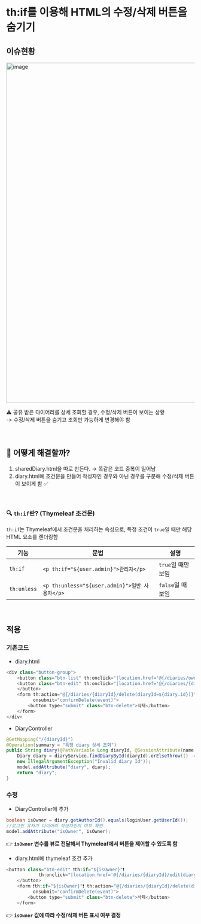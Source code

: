 # th:if를 이용해 HTML의 수정/삭제 버튼을 숨기기
## 이슈현황

<img width="909" alt="image" src="https://github.com/user-attachments/assets/a3cab494-9879-48d1-9d31-0b4f33ebdb84" />

⚠️ 공유 받은 다이어리를 상세 조회할 경우, 수정/삭제 버튼이 보이는 상황<br/>
    -> 수정/삭제 버튼을 숨기고 조회만 가능하게 변경해야 함<br/><br/><br/>

## 🤔 어떻게 해결할까?

1. sharedDiary.html을 따로 만든다. → 똑같은 코드 중복이 일어남
2. diary.html에 조건문을 만들어 작성자인 경우와 아닌 경우를 구분해 수정/삭제 버튼이 보이게 함 ✅<br/><br/><br/>

### **🔍 `th:if`란? (Thymeleaf 조건문)**

`th:if`는 Thymeleaf에서 조건문을 처리하는 속성으로, 특정 조건이 `true`일 때만 해당 HTML 요소를 렌더링함

| 기능 | 문법 | 설명 |
| --- | --- | --- |
| `th:if` | `<p th:if="${user.admin}">관리자</p>` | `true`일 때만 보임 |
| `th:unless` | `<p th:unless="${user.admin}">일반 사용자</p>` | `false`일 때 보임 |

&nbsp;
## 적용

### 기존코드

- diary.html

```java
<div class="button-group">
    <button class="btn-list" th:onclick="|location.href='@{/diaries/owner}'|">목록으로</button>
    <button class="btn-edit" th:onclick="|location.href='@{/diaries/{diaryId}/edit(diaryId=${diary.id})}'|">수정
    </button>
    <form th:action="@{/diaries/{diaryId}/delete(diaryId=${diary.id})}" method="post"
          onsubmit="confirmDelete(event)">
        <button type="submit" class="btn-delete">삭제</button>
    </form>
</div>
```

- DiaryController

```java
@GetMapping("/{diaryId}")
@Operation(summary = "특정 diary 상세 조회")
public String diary(@PathVariable Long diaryId, @SessionAttribute(name = SessionConst.LOGIN_USER, required = false) User loginUser, Model model) {
    Diary diary = diaryService.findDiaryById(diaryId).orElseThrow(() ->
    new IllegalArgumentException("Invalid diary Id"));
    model.addAttribute("diary", diary);
    return "diary";
}
```

### 수정

- DiaryController에 추가

```java
boolean isOwner = diary.getAuthorId().equals(loginUser.getUserId()); 
//로그인 유저가 다이어리 작성자인지 여부 확인
model.addAttribute("isOwner", isOwner);
```

👉 **`isOwner` 변수를 뷰로 전달해서 Thymeleaf에서 버튼을 제어할 수 있도록 함**

- diary.html에 thymeleaf 조건 추가

```java
<button class="btn-edit" ❗️th:if="${isOwner}"❗️
            th:onclick="|location.href='@{/diaries/{diaryId}/edit(diaryId=${diary.id})}'|">수정
    </button>
    <form ❗️th:if="${isOwner}"❗️ th:action="@{/diaries/{diaryId}/delete(diaryId=${diary.id})}" method="post"
          onsubmit="confirmDelete(event)">
        <button type="submit" class="btn-delete">삭제</button>
    </form>
```

👉 **`isOwner`  값에 따라 수정/삭제 버튼 표시 여부 결정**

